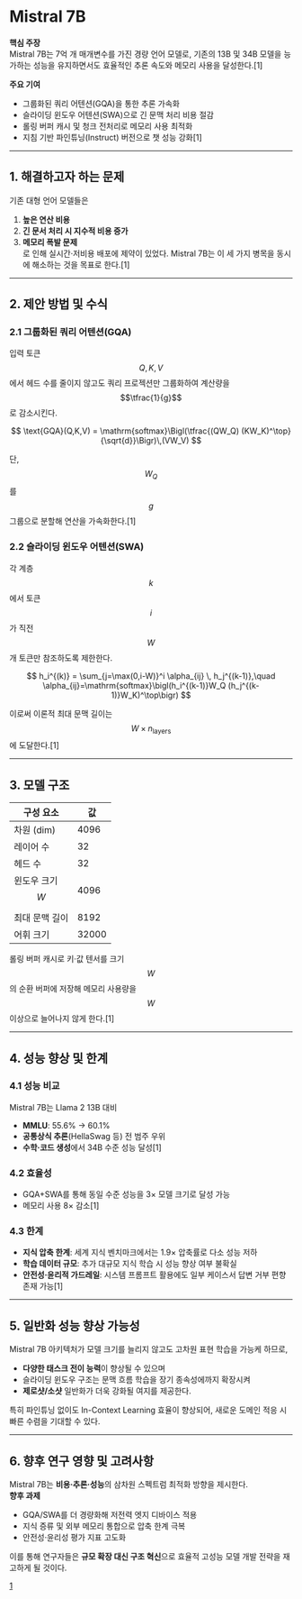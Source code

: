 # Mistral 7B

**핵심 주장**  
Mistral 7B는 7억 개 매개변수를 가진 경량 언어 모델로, 기존의 13B 및 34B 모델을 능가하는 성능을 유지하면서도 효율적인 추론 속도와 메모리 사용을 달성한다.[1]

**주요 기여**  
- 그룹화된 쿼리 어텐션(GQA)을 통한 추론 가속화  
- 슬라이딩 윈도우 어텐션(SWA)으로 긴 문맥 처리 비용 절감  
- 롤링 버퍼 캐시 및 청크 전처리로 메모리 사용 최적화  
- 지침 기반 파인튜닝(Instruct) 버전으로 챗 성능 강화[1]

***

## 1. 해결하고자 하는 문제  
기존 대형 언어 모델들은  
1. **높은 연산 비용**  
2. **긴 문서 처리 시 지수적 비용 증가**  
3. **메모리 폭발 문제**  
로 인해 실시간·저비용 배포에 제약이 있었다. Mistral 7B는 이 세 가지 병목을 동시에 해소하는 것을 목표로 한다.[1]

***

## 2. 제안 방법 및 수식

### 2.1 그룹화된 쿼리 어텐션(GQA)  
입력 토큰 $$Q,K,V$$에서 헤드 수를 줄이지 않고도 쿼리 프로젝션만 그룹화하여 계산량을 $$\tfrac{1}{g}$$로 감소시킨다.  

$$
\text{GQA}(Q,K,V) = \mathrm{softmax}\Bigl(\tfrac{(QW_Q) (KW_K)^\top}{\sqrt{d}}\Bigr)\,(VW_V)
$$  

단, $$W_Q$$를 $$g$$그룹으로 분할해 연산을 가속화한다.[1]

### 2.2 슬라이딩 윈도우 어텐션(SWA)  
각 계층 $$k$$에서 토큰 $$i$$가 직전 $$W$$개 토큰만 참조하도록 제한한다.  

$$
h_i^{(k)} = \sum_{j=\max(0,i-W)}^i \alpha_{ij} \, h_j^{(k-1)},\quad \alpha_{ij}=\mathrm{softmax}\bigl(h_i^{(k-1)}W_Q (h_j^{(k-1)}W_K)^\top\bigr)
$$  

이로써 이론적 최대 문맥 길이는 $$W\times n_{\text{layers}}$$에 도달한다.[1]

***

## 3. 모델 구조  
| 구성 요소        | 값               |
|-----------------|------------------|
| 차원 (dim)     | 4096             |
| 레이어 수       | 32               |
| 헤드 수         | 32               |
| 윈도우 크기 $$W$$ | 4096             |
| 최대 문맥 길이  | 8192             |
| 어휘 크기       | 32000            |

롤링 버퍼 캐시로 키·값 텐서를 크기 $$W$$의 순환 버퍼에 저장해 메모리 사용량을 $$W$$ 이상으로 늘어나지 않게 한다.[1]

***

## 4. 성능 향상 및 한계

### 4.1 성능 비교  
Mistral 7B는 Llama 2 13B 대비  
- **MMLU**: 55.6% → 60.1%  
- **공통상식 추론**(HellaSwag 등) 전 범주 우위  
- **수학·코드 생성**에서 34B 수준 성능 달성[1]

### 4.2 효율성  
- GQA+SWA를 통해 동일 수준 성능을 3× 모델 크기로 달성 가능  
- 메모리 사용 8× 감소[1]

### 4.3 한계  
- **지식 압축 한계**: 세계 지식 벤치마크에서는 1.9× 압축률로 다소 성능 저하  
- **학습 데이터 규모**: 추가 대규모 지식 학습 시 성능 향상 여부 불확실  
- **안전성·윤리적 가드레일**: 시스템 프롬프트 활용에도 일부 케이스서 답변 거부 편향 존재 가능[1]

***

## 5. 일반화 성능 향상 가능성

Mistral 7B 아키텍처가 모델 크기를 늘리지 않고도 고차원 표현 학습을 가능케 하므로,  
- **다양한 태스크 전이 능력**이 향상될 수 있으며  
- 슬라이딩 윈도우 구조는 문맥 흐름 학습을 장기 종속성에까지 확장시켜  
- **제로샷/소샷** 일반화가 더욱 강화될 여지를 제공한다.  

특히 파인튜닝 없이도 In-Context Learning 효율이 향상되어, 새로운 도메인 적응 시 빠른 수렴을 기대할 수 있다.

***

## 6. 향후 연구 영향 및 고려사항

Mistral 7B는 **비용·추론·성능**의 삼차원 스펙트럼 최적화 방향을 제시한다.  
**향후 과제**  
- GQA/SWA를 더 경량화해 저전력 엣지 디바이스 적용  
- 지식 증류 및 외부 메모리 통합으로 압축 한계 극복  
- 안전성·윤리성 평가 지표 고도화  

이를 통해 연구자들은 **규모 확장 대신 구조 혁신**으로 효율적 고성능 모델 개발 전략을 재고하게 될 것이다.

[1](https://ppl-ai-file-upload.s3.amazonaws.com/web/direct-files/attachments/22370781/8d24bea5-b715-4a39-9604-f6510ba31246/2310.06825v1.pdf)
